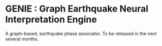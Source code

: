 # GENIE : Graph Earthquake Neural Interpretation Engine

A graph-based, earthquake phase associator. To be released in the next several months.
